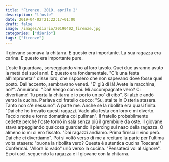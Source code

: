 ```yaml
---
title: "Firenze. 2019, aprile 2"
description: "l'oste"
date: 2019-04-02T21:22:17+01:00
draft: false
image: /images/diario/20190402_firenze.jpg
categories: ["diario"]
tags: ["firenze"]
---
```


Il giovane suonava la chitarra. E questo era importante. La sua ragazza era carina. E questo era importante pure.

L'oste li guardava, sorseggiando vino al loro tavolo. Quei due avranno avuto la metà dei suoi anni. E questo era fondamentale.
"C'è una festa all'Impruneta!" disse loro, che risposero che non sapevano dove fosse quel posto. Dall'accento, sembravano veneti.
"E' giù di là! Avete la macchina, no?". Annuirono.
"Dai! Vengo con voi. Mi accompagnate vero? Ci divertiamo! Tu porta la chitarra e io porto un po' di cibo".
Si alzò e andò verso la cucina.
Parlava col fratello cuoco: "Su, stai te in Osteria stasera. Tanto non c'è nessuno". A parte me. Anche se la ribollita era quasi finita.
"Dai che ho trovato questi ragazzi. Vado alla festa con loro e mi diverto. Faccio notte e torno domattina col pullman".
Il fratello probabilmente cedette perché l'oste tornò in sala senza più il grembiule da oste.
Il giovane stava arpeggiando qualcosa guardando il piercing sul naso della ragazza. O almeno io mi ci ero fissato.
"Dai ragazzi andiamo. Prima finisci il vino però. Dai che ci divertiamo".
Poi si voltò verso di me a recitare la parte per l'ultima volta stasera: "buona la ribollita vero? Questa è autentica cucina Toscana!"
Confermai.
"Allora io vado" urlò verso la cucina. "Pensateci voi al signore".
E poi uscì, seguendo la ragazza e il giovane con la chitarra.
